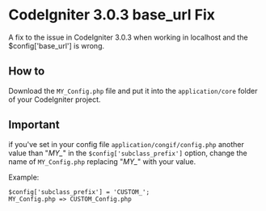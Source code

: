 # CodeIgniter 3.0.3 base_url Fix
A fix to the issue in CodeIgniter 3.0.3 when working in localhost and the $config['base_url'] is wrong.

## How to
Download the `MY_Config.php` file and put it into the `application/core` folder of your CodeIgniter project.  
  

## Important
if you've set in your config file `application/congif/config.php` another value than "*MY_*" in the `$config['subclass_prefix']` option, change the name of `MY_Config.php` replacing "*MY_*" with your value.  

Example:
```
$config['subclass_prefix'] = 'CUSTOM_';
MY_Config.php => CUSTOM_Config.php
```
